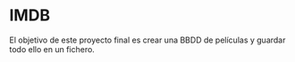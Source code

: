 # IMDB
El objetivo de este proyecto final es crear una BBDD de películas y guardar todo ello en un fichero.
